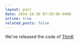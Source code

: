 ```yaml
---
layout: post
date: 2024-10-30 07:59:00-0400
inline: true
related_posts: false
---
```


We've released the code of <a href="https://github.com/SalesforceAIResearch/ThinK">ThinK</a>